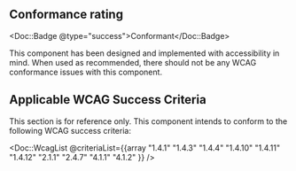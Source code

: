 ## Conformance rating

<Doc::Badge @type="success">Conformant</Doc::Badge>

This component has been designed and implemented with accessibility in mind. When used as recommended, there should not be any WCAG conformance issues with this component.

## Applicable WCAG Success Criteria

This section is for reference only. This component intends to conform to the following WCAG success criteria:

<Doc::WcagList @criteriaList={{array "1.4.1" "1.4.3" "1.4.4" "1.4.10" "1.4.11" "1.4.12" "2.1.1" "2.4.7" "4.1.1" "4.1.2" }} />
